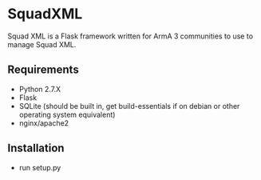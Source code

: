 # SquadXML
Squad XML is a Flask framework written for ArmA 3 communities to use to manage Squad XML.

## Requirements
* Python 2.7.X
* Flask
* SQLite (should be built in, get build-essentials if on debian or other operating system equivalent)
* nginx/apache2

## Installation
* run setup.py
